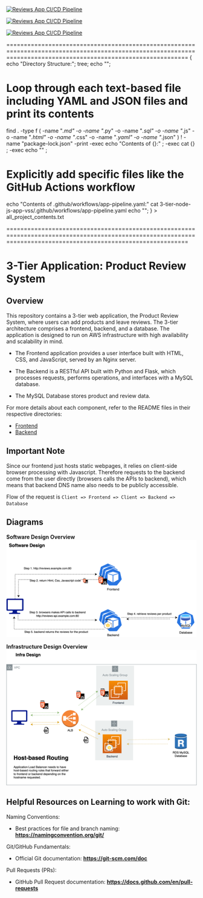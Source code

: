 [![Reviews App CI/CD Pipeline](https://github.com/sergeivavilov/3-tier-node-js-app-vss/actions/workflows/app-pipeline.yaml/badge.svg)](https://github.com/sergeivavilov/3-tier-node-js-app-vss/actions/workflows/app-pipeline.yaml)



[![Reviews App CI/CD Pipeline](https://github.com/sergeivavilov/3-tier-node-js-app-vss/actions/workflows/app-pipeline.yaml/badge.svg)](https://github.com/sergeivavilov/3-tier-node-js-app-vss/actions/workflows/app-pipeline.yaml)



[![Reviews App CI/CD Pipeline](https://github.com/sergeivavilov/3-tier-node-js-app-vss/actions/workflows/app-pipeline.yaml/badge.svg)](https://github.com/sergeivavilov/3-tier-node-js-app-vss/actions/workflows/app-pipeline.yaml)



================================================================================================================================================================
{
  echo "Directory Structure:";
  tree;
  echo "";

  # Loop through each text-based file including YAML and JSON files and print its contents
  find . -type f \( -name "*.md" -o -name "*.py" -o -name "*.sql" -o -name "*.js" -o -name "*.html" -o -name "*.css" -o -name "*.yaml" -o -name "*.json" \) ! -name "package-lock.json" -print -exec echo "Contents of {}:" \; -exec cat {} \; -exec echo "" \;

  # Explicitly add specific files like the GitHub Actions workflow
  echo "Contents of .github/workflows/app-pipeline.yaml:"
  cat 3-tier-node-js-app-vss/.github/workflows/app-pipeline.yaml
  echo "";
} > all_project_contents.txt



================================================================================================================================================================


# 3-Tier Application: Product Review System

## Overview
This repository contains a 3-tier web application, the Product Review System, where users can add products and leave reviews. The 3-tier architecture comprises a frontend, backend, and a database. The application is designed to run on AWS infrastructure with high availability and scalability in mind.

- The Frontend application provides a user interface built with HTML, CSS, and JavaScript, served by an Nginx server. 

- The Backend is a RESTful API built with Python and Flask, which processes requests, performs operations, and interfaces with a MySQL database.

- The MySQL Database stores product and review data.

For more details about each component, refer to the README files in their respective directories:

- [Frontend](./frontend/README.md)
- [Backend](./api-backend/README.md)

## Important Note
Since our frontend just hosts static webpages, it relies on client-side browser processing with Javascript. Therefore requests to the backend come from the user directly (browsers calls the APIs to backend), which means that backend DNS name also needs to be publicly accessible.

Flow of the request is `Client => Frontend => Client => Backend => Database`


## Diagrams

**Software Design Overview**
![Software Design Overview](random/mini-project-software-design.png)

**Infrastructure Design Overview**
![Infrastructure Design Overview](random/mini-project-infra.png)



## Helpful Resources on Learning to work with Git:

Naming Conventions:

- Best practices for file and branch naming: **https://namingconvention.org/git/**

Git/GitHub Fundamentals:

- Official Git documentation: **https://git-scm.com/doc**

Pull Requests (PRs):
- GitHub Pull Request documentation: **https://docs.github.com/en/pull-requests**

